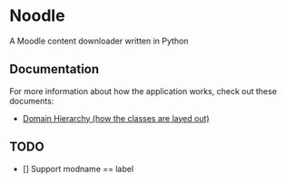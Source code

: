 # Noodle

A Moodle content downloader written in Python

## Documentation

For more information about how the application works, check out these documents:

- [Domain Hierarchy (how the classes are layed out)](docs/domain.md)

## TODO

 - [] Support modname == label